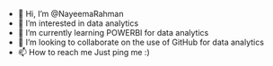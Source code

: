 - 👋 Hi, I’m @NayeemaRahman
- 👀 I’m interested in data analytics
- 🌱 I’m currently learning POWERBI for data analytics
- 💞️ I’m looking to collaborate on the use of GitHub for data analytics
- 📫 How to reach me Just ping me :)

<!---
NayeemaRahman/NayeemaRahman is a ✨ special ✨ repository because its `README.md` (this file) appears on your GitHub profile.
You can click the Preview link to take a look at your changes.
--->
